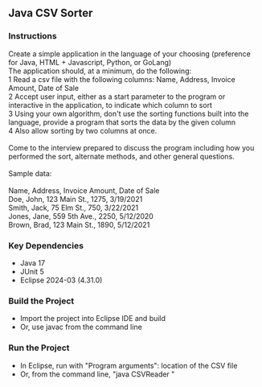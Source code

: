 ## Java CSV Sorter

### Instructions

Create a simple application in the language of your choosing (preference for Java, HTML + Javascript, Python, or GoLang) <br>
The application should, at a minimum, do the following:<br>
1 Read a csv file with the following columns: Name, Address, Invoice Amount, Date of Sale<br>
2 Accept user input, either as a start parameter to the program or interactive in the application, to indicate which 
column to sort<br>
3 Using your own algorithm, don't use the sorting functions built into the language, provide a program that sorts the 
data by the given column<br>
4 Also allow sorting by two columns at once.<br>
<br>
Come to the interview prepared to discuss the program including how you performed the sort, alternate methods, and other general questions.<br>
<br>
Sample data:<br>
<br>
Name, Address, Invoice Amount, Date of Sale<br>
Doe, John, 123 Main St., 1275, 3/19/2021<br>
Smith, Jack, 75 Elm St., 750, 3/22/2021<br>
Jones, Jane, 559 5th Ave., 2250, 5/12/2020<br>
Brown, Brad, 123 Main St., 1890, 5/12/2021<br>

### Key Dependencies

- Java 17
- JUnit 5
- Eclipse 2024-03 (4.31.0)

### Build the Project

- Import the project into Eclipse IDE and build
- Or, use javac from the command line

### Run the Project

- In Eclipse, run with "Program arguments": location of the CSV file
- Or, from the command line, "java CSVReader <location of the CSV file>"
